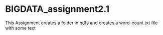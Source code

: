 # BIGDATA_assignment2.1
This Assignment creates a folder in hdfs and creates a word-count.txt file with some text
